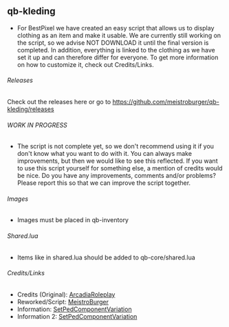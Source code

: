 ## qb-kleding
- For BestPixel we have created an easy script that allows us to display clothing as an item and make it usable. We are currently still working on the script, so we advise NOT DOWNLOAD it until the final version is completed. In addition, everything is linked to the clothing as we have set it up and can therefore differ for everyone. To get more information on how to customize it, check out Credits/Links.

###### Releases ######
Check out the releases here or go to https://github.com/meistroburger/qb-kleding/releases

###### WORK IN PROGRESS ######
- The script is not complete yet, so we don't recommend using it if you don't know what you want to do with it. You can always make improvements, but then we would like to see this reflected. If you want to use this script yourself for something else, a mention of credits would be nice. Do you have any improvements, comments and/or problems? Please report this so that we can improve the script together.
###### Images ######
- Images must be placed in qb-inventory

###### Shared.lua ######
- Items like in shared.lua should be added to qb-core/shared.lua

###### Credits/Links ######
- Credits (Original): [ArcadiaRoleplay](https://github.com/ArcadiaRoleplay/qb-bag)
- Reworked/Script: [MeistroBurger](https://github.com/meistroburger)
- Information: [SetPedComponentVariation](https://docs.fivem.net/natives/?_0x262B14F48D29DE80)
- Information 2: [SetPedComponentVariation](http://www.kronzky.info/fivemwiki/index.php?title=SetPedComponentVariation)
